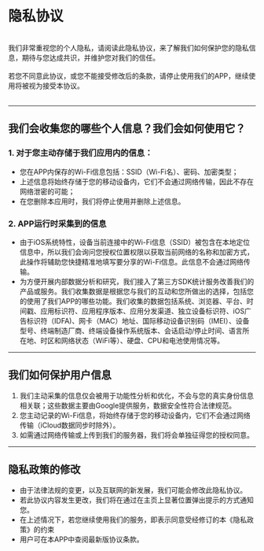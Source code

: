 # 隐私协议
<br>
我们非常重视您的个人隐私，请阅读此隐私协议，来了解我们如何保护您的隐私信息，期待与您达成共识，并维护您对我们的信任。
<br><br>若您不同意此协议，或您不能接受修改后的条款，请停止使用我们的APP，继续使用将被视为接受本协议。
<br><br>

***

## 我们会收集您的哪些个人信息？我们会如何使用它？
### 1. 对于您主动存储于我们应用内的信息：
  - 您在APP内保存的Wi-Fi信息包括：SSID（Wi-Fi名）、密码、加密类型；
  - 上述信息将始终存储于您的移动设备内，它们不会通过网络传输，因此不存在网络泄密的可能；
  - 在您删除本应用时，我们将停止使用并删除上述信息。 


### 2. APP运行时采集到的信息
  - 由于iOS系统特性，设备当前连接中的Wi-Fi信息（SSID）被包含在本地定位信息中，所以我们会询问您授权位置权限以获取当前网络的名称和加密方式，此操作将辅助您快捷精准地填写要分享的Wi-Fi信息。此信息不会通过网络传输。
  - 为方便开展内部数据分析和研究，我们接入了第三方SDK统计服务改善我们的产品或服务。我们收集数据是根据您与我们的互动和您所做出的选择，包括您的使用了我们APP的哪些功能。我们收集的数据包括系统、浏览器、平台、时间戳、应用标识符、应用程序版本、应用分发渠道、独立设备标识符、iOS广告标识符（IDFA)、网卡（MAC）地址、国际移动设备识别码（IMEI）、设备型号、终端制造厂商、终端设备操作系统版本、会话启动/停止时间、语言所在地、时区和网络状态（WiFi等）、硬盘、CPU和电池使用情况等。

 

***
## 我们如何保护用户信息
  1. 我们主动采集的信息仅会被用于功能性分析和优化，不会与您的真实身份信息相关联；这些数据主要由Google提供服务，数据安全性符合法律规范。
  2. 您主动记录的Wi-Fi信息，将始终存储于您的移动设备内，它们不会通过网络传输（iCloud数据同步时除外）。
  3. 如需通过网络传输或上传到我们的服务器，我们将会单独征得您的授权同意。
***

## 隐私政策的修改
  - 由于法律法规的变更，以及互联网的新发展，我们可能会修改此隐私协议。
  - 若此协议内容发生更改，我们将在通过在主页上显著位置弹出提示的方式通知您。
  - 在上述情况下，若您继续使用我们的服务，即表示同意受经修订的本《隐私政策》的约束
  - 用户可在本APP中查阅最新版协议条款。
